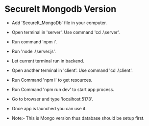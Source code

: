 # SecureIt Mongodb Version

- Add 'SecureIt_MongoDb' file in your computer.
- Open terminal in 'server'. Use command 'cd .\server\'.
- Run command 'npm i'.
- Run 'node .\server.js'.
- Let current terminal run in backend.
- Open another terminal in 'client'. Use command 'cd .\client\'.
- Run Command 'npm i' to get resources.
- Run Command 'npm run dev' to start app process.
- Go to browser and type 'localhost:5173'.
- Once app is launched you can use it.

- Note:- This is Mongo version thus database should be setup first.
